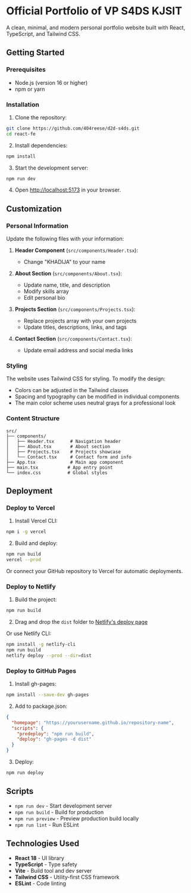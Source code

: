 # Official Portfolio of VP S4DS KJSIT

A clean, minimal, and modern personal portfolio website built with React, TypeScript, and Tailwind CSS.

## Getting Started

### Prerequisites

- Node.js (version 16 or higher)
- npm or yarn

### Installation

1. Clone the repository:
```bash
git clone https://github.com/404reese/d2d-s4ds.git
cd react-fe
```

2. Install dependencies:
```bash
npm install
```

3. Start the development server:
```bash
npm run dev
```

4. Open [http://localhost:5173](http://localhost:5173) in your browser.

## Customization

### Personal Information

Update the following files with your information:

1. **Header Component** (`src/components/Header.tsx`):
   - Change "KHADIJA" to your name

2. **About Section** (`src/components/About.tsx`):
   - Update name, title, and description
   - Modify skills array
   - Edit personal bio

3. **Projects Section** (`src/components/Projects.tsx`):
   - Replace projects array with your own projects
   - Update titles, descriptions, links, and tags

4. **Contact Section** (`src/components/Contact.tsx`):
   - Update email address and social media links

### Styling

The website uses Tailwind CSS for styling. To modify the design:

- Colors can be adjusted in the Tailwind classes
- Spacing and typography can be modified in individual components
- The main color scheme uses neutral grays for a professional look

### Content Structure

```
src/
├── components/
│   ├── Header.tsx      # Navigation header
│   ├── About.tsx       # About section
│   ├── Projects.tsx    # Projects showcase
│   └── Contact.tsx     # Contact form and info
├── App.tsx             # Main app component
├── main.tsx           # App entry point
└── index.css          # Global styles
```

## Deployment

### Deploy to Vercel

1. Install Vercel CLI:
```bash
npm i -g vercel
```

2. Build and deploy:
```bash
npm run build
vercel --prod
```

Or connect your GitHub repository to Vercel for automatic deployments.

### Deploy to Netlify

1. Build the project:
```bash
npm run build
```

2. Drag and drop the `dist` folder to [Netlify's deploy page](https://app.netlify.com/drop)

Or use Netlify CLI:
```bash
npm install -g netlify-cli
npm run build
netlify deploy --prod --dir=dist
```

### Deploy to GitHub Pages

1. Install gh-pages:
```bash
npm install --save-dev gh-pages
```

2. Add to package.json:
```json
{
  "homepage": "https://yourusername.github.io/repository-name",
  "scripts": {
    "predeploy": "npm run build",
    "deploy": "gh-pages -d dist"
  }
}
```

3. Deploy:
```bash
npm run deploy
```

## Scripts

- `npm run dev` - Start development server
- `npm run build` - Build for production
- `npm run preview` - Preview production build locally
- `npm run lint` - Run ESLint

## Technologies Used

- **React 18** - UI library
- **TypeScript** - Type safety
- **Vite** - Build tool and dev server
- **Tailwind CSS** - Utility-first CSS framework
- **ESLint** - Code linting